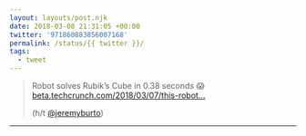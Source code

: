 ```yaml
---
layout: layouts/post.njk
date: 2018-03-08 21:31:05 +00:00
twitter: '971860883856007168'
permalink: /status/{{ twitter }}/
tags: 
  - tweet
---
```


> Robot solves Rubik’s Cube in 0.38 seconds 😱 [beta.techcrunch.com/2018/03/07/this-robot…](https://beta.techcrunch.com/2018/03/07/this-robot-can-solve-a-rubiks-cube-in-38-seconds/)
> 
> (h/t [@jeremyburto](https://twitter.com/jeremyburto))

---

